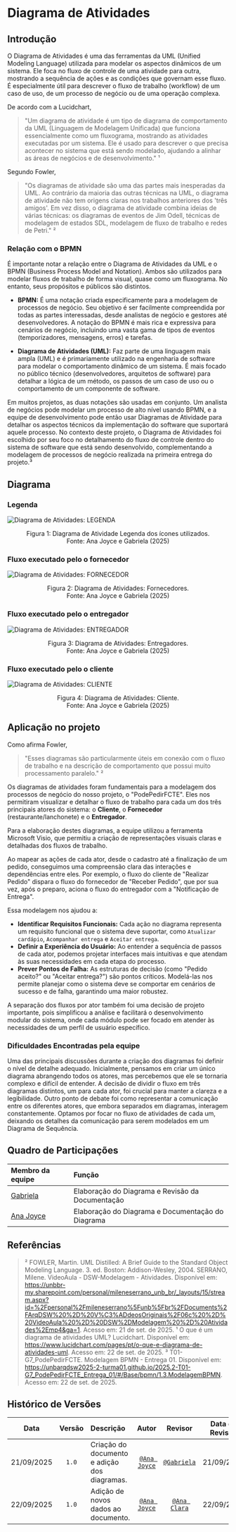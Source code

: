 # Diagrama de Atividades

## Introdução

O Diagrama de Atividades é uma das ferramentas da UML (Unified Modeling Language) utilizada para modelar os aspectos dinâmicos de um sistema. Ele foca no fluxo de controle de uma atividade para outra, mostrando a sequência de ações e as condições que governam esse fluxo. É especialmente útil para descrever o fluxo de trabalho (workflow) de um caso de uso, de um processo de negócio ou de uma operação complexa.

De acordo com a Lucidchart, 
> "Um diagrama de atividade é um tipo de diagrama de comportamento da UML (Linguagem de Modelagem Unificada) que funciona essencialmente como um fluxograma, mostrando as atividades executadas por um sistema. Ele é usado para descrever o que precisa acontecer no sistema que está sendo modelado, ajudando a alinhar as áreas de negócios e de desenvolvimento." ¹

Segundo Fowler,
> "Os diagramas de atividade são uma das partes mais inesperadas da UML. Ao contrário da maioria das outras técnicas na UML, o diagrama de atividade não tem origens claras nos trabalhos anteriores dos 'três amigos'. Em vez disso, o diagrama de atividade combina ideias de várias técnicas: os diagramas de eventos de Jim Odell, técnicas de modelagem de estados SDL, modelagem de fluxo de trabalho e redes de Petri." ²

### Relação com o BPMN

É importante notar a relação entre o Diagrama de Atividades da UML e o BPMN (Business Process Model and Notation). Ambos são utilizados para modelar fluxos de trabalho de forma visual, quase como um fluxograma. No entanto, seus propósitos e públicos são distintos.

*   **BPMN:** É uma notação criada especificamente para a modelagem de processos de negócio. Seu objetivo é ser facilmente compreendida por todas as partes interessadas, desde analistas de negócio e gestores até desenvolvedores. A notação do BPMN é mais rica e expressiva para cenários de negócio, incluindo uma vasta gama de tipos de eventos (temporizadores, mensagens, erros) e tarefas.

*   **Diagrama de Atividades (UML):** Faz parte de uma linguagem mais ampla (UML) e é primariamente utilizado na engenharia de software para modelar o comportamento dinâmico de um sistema. É mais focado no público técnico (desenvolvedores, arquitetos de software) para detalhar a lógica de um método, os passos de um caso de uso ou o comportamento de um componente de software.

Em muitos projetos, as duas notações são usadas em conjunto. Um analista de negócios pode modelar um processo de alto nível usando BPMN, e a equipe de desenvolvimento pode então usar Diagramas de Atividade para detalhar os aspectos técnicos da implementação do software que suportará aquele processo. No contexto deste projeto, o Diagrama de Atividades foi escolhido por seu foco no detalhamento do fluxo de controle dentro do sistema de software que está sendo desenvolvido, complementando a modelagem de processos de negócio realizada na primeira entrega do projeto.³

## Diagrama
### Legenda
![Diagrama de Atividades: LEGENDA](../../assets/imagens/diagrama-de-atividades/atividades_LEGENDA.png)
<center>Figura 1: Diagrama de Atividade Legenda dos ícones utilizados.</center>
<center>Fonte: Ana Joyce e Gabriela (2025)</center>

### Fluxo executado pelo o fornecedor
![Diagrama de Atividades: FORNECEDOR](../../assets/imagens/diagrama-de-atividades/atividades_FORNECEDOR.png)
<center>Figura 2: Diagrama de Atividades: Fornecedores.</center>
<center>Fonte: Ana Joyce e Gabriela (2025)</center>

### Fluxo executado pelo o entregador
![Diagrama de Atividades: ENTREGADOR](../../assets/imagens/diagrama-de-atividades/atividades_ENTREGADOR.png)
<center>Figura 3: Diagrama de Atividades: Entregadores.</center>
<center>Fonte: Ana Joyce e Gabriela (2025)</center>

### Fluxo executado pelo o cliente
![Diagrama de Atividades: CLIENTE](../../assets/imagens/diagrama-de-atividades/atividades_CLIENTE.png)
<center>Figura 4: Diagrama de Atividades: Cliente.</center>
<center>Fonte: Ana Joyce e Gabriela (2025)</center>

## Aplicação no projeto

Como afirma Fowler,
> "Esses diagramas são particularmente úteis em conexão com o fluxo de trabalho e na descrição de comportamento que possui muito processamento paralelo." ²

Os diagramas de atividades foram fundamentais para a modelagem dos processos de negócio do nosso projeto, o "PodePedirFCTE". Eles nos permitiram visualizar e detalhar o fluxo de trabalho para cada um dos três principais atores do sistema: o **Cliente**, o **Fornecedor** (restaurante/lanchonete) e o **Entregador**.

Para a elaboração destes diagramas, a equipe utilizou a ferramenta Microsoft Visio, que permitiu a criação de representações visuais claras e detalhadas dos fluxos de trabalho.

Ao mapear as ações de cada ator, desde o cadastro até a finalização de um pedido, conseguimos uma compreensão clara das interações e dependências entre eles. Por exemplo, o fluxo do cliente de "Realizar Pedido" dispara o fluxo do fornecedor de "Receber Pedido", que por sua vez, após o preparo, aciona o fluxo do entregador com a "Notificação de Entrega".

Essa modelagem nos ajudou a:
- **Identificar Requisitos Funcionais:** Cada ação no diagrama representa um requisito funcional que o sistema deve suportar, como `Atualizar cardápio`, `Acompanhar entrega` e `Aceitar entrega`.
- **Definir a Experiência do Usuário:** Ao entender a sequência de passos de cada ator, podemos projetar interfaces mais intuitivas e que atendam às suas necessidades em cada etapa do processo.
- **Prever Pontos de Falha:** As estruturas de decisão (como "Pedido aceito?" ou "Aceitar entrega?") são pontos críticos. Modelá-las nos permite planejar como o sistema deve se comportar em cenários de sucesso e de falha, garantindo uma maior robustez.

A separação dos fluxos por ator também foi uma decisão de projeto importante, pois simplificou a análise e facilitará o desenvolvimento modular do sistema, onde cada módulo pode ser focado em atender às necessidades de um perfil de usuário específico.

### Dificuldades Encontradas pela equipe

Uma das principais discussões durante a criação dos diagramas foi definir o nível de detalhe adequado. Inicialmente, pensamos em criar um único diagrama abrangendo todos os atores, mas percebemos que ele se tornaria complexo e difícil de entender. A decisão de dividir o fluxo em três diagramas distintos, um para cada ator, foi crucial para manter a clareza e a legibilidade. Outro ponto de debate foi como representar a comunicação entre os diferentes atores, que embora separados em diagramas, interagem constantemente. Optamos por focar no fluxo de atividades de cada um, deixando os detalhes da comunicação para serem modelados em um Diagrama de Sequência.

## Quadro de Participações

| **Membro da equipe** | **Função** |
| :------------- | :--------- |
| [Gabriela](https://github.com/gaubiela) | Elaboração do Diagrama e Revisão da Documentação |
| [Ana Joyce](https://github.com/anajoyceamorim) | Elaboração do Diagrama e Documentação do Diagrama |

## Referências

> ² FOWLER, Martin. UML Distilled: A Brief Guide to the Standard Object Modeling Language. 3. ed. Boston: Addison-Wesley, 2004.
> SERRANO, Milene. VideoAula - DSW-Modelagem - Atividades. Disponível em: https://unbbr-my.sharepoint.com/personal/mileneserrano_unb_br/_layouts/15/stream.aspx?id=%2Fpersonal%2Fmileneserrano%5Funb%5Fbr%2FDocuments%2FArqDSW%20%2D%20V%C3%ADdeosOriginais%2F06c%20%2D%20VideoAula%20%2D%20DSW%2DModelagem%20%2D%20Atividades%2Emp4&ga=1. Acesso em: 21 de set. de 2025.
> ¹ O que é um diagrama de atividades UML? Lucidchart. Disponível em: https://www.lucidchart.com/pages/pt/o-que-e-diagrama-de-atividades-uml. Acesso em: 22 de set. de 2025.
> ³ T01-G7_PodePedirFCTE. Modelagem BPMN - Entrega 01. Disponível em: https://unbarqdsw2025-2-turma01.github.io/2025.2-T01-G7_PodePedirFCTE_Entrega_01/#/Base/bpmn/1.3.ModelagemBPMN. Acesso em: 22 de set. de 2025.

## Histórico de Versões

| **Data**       | **Versão** | **Descrição**                         | **Autor**                                      | **Revisor**                                      | **Data da Revisão** |
| :--------: | :----: | :-------------------------------- | :----------------------------------------: | :----------------------------------------: | :-------------: |
| 21/09/2025 |  `1.0`   | Criação do documento e adição dos diagramas. | [`@Ana Joyce`](https://github.com/anajoyceamorim) | [`@Gabriela`](https://github.com/gaubiela) |   21/09/2025    |
| 22/09/2025 |  `1.0`   | Adição de novos dados ao documento. | [`@Ana Joyce`](https://github.com/anajoyceamorim) | [`@Ana Clara`](https://github.com/anabborges) |   22/09/2025    |